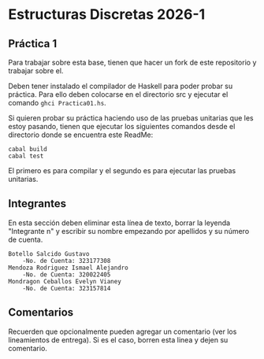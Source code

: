 # Estructuras Discretas 2026-1

## Práctica 1

Para trabajar sobre esta base, tienen que hacer un fork de este repositorio y trabajar sobre el.

Deben tener instalado el compilador de Haskell para poder probar su práctica. Para ello deben colocarse en el directorio src y ejecutar el comando `ghci Practica01.hs`.

Si quieren probar su práctica haciendo uso de las pruebas unitarias que les estoy pasando, tienen que ejecutar los siguientes comandos desde el directorio donde se encuentra este ReadMe:
```
cabal build
cabal test
```

El primero es para compilar y el segundo es para ejecutar las pruebas unitarias.

## Integrantes

En esta sección deben eliminar esta línea de texto, borrar la leyenda "Integrante n" y escribir su nombre empezando por apellidos y su número de cuenta.

    Botello Salcido Gustavo
        -No. de Cuenta: 323177308
    Mendoza Rodriguez Ismael Alejandro
        -No. de Cuenta: 320022405
    Mondragon Ceballos Evelyn Vianey
        -No. de Cuenta: 323157814

## Comentarios

Recuerden que opcionalmente pueden agregar un comentario (ver los lineamientos de entrega). Si es el caso, borren esta linea y dejen su comentario.
